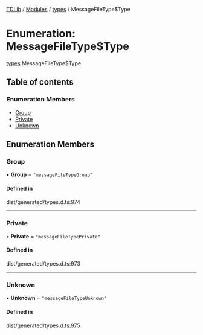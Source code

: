 [TDLib](../README.md) / [Modules](../modules.md) / [types](../modules/types.md) / MessageFileType$Type

# Enumeration: MessageFileType$Type

[types](../modules/types.md).MessageFileType$Type

## Table of contents

### Enumeration Members

- [Group](types.MessageFileType_Type.md#group)
- [Private](types.MessageFileType_Type.md#private)
- [Unknown](types.MessageFileType_Type.md#unknown)

## Enumeration Members

### Group

• **Group** = ``"messageFileTypeGroup"``

#### Defined in

dist/generated/types.d.ts:974

___

### Private

• **Private** = ``"messageFileTypePrivate"``

#### Defined in

dist/generated/types.d.ts:973

___

### Unknown

• **Unknown** = ``"messageFileTypeUnknown"``

#### Defined in

dist/generated/types.d.ts:975
